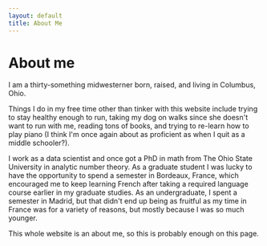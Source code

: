 ```yaml
---
layout: default
title: About Me
---
```


# About me

I am a thirty-something midwesterner born, raised, and living in
Columbus, Ohio.

Things I do in my free time other than tinker with this website include
trying to stay healthy enough to run, taking my dog on walks since she 
doesn't want to run with me, reading tons of books, and trying to 
re-learn how to play piano (I think I'm once again about as proficient as when
I quit as a middle schooler?). 

I work as a data scientist and once got a PhD in math from The Ohio
State University in analytic number theory. As a graduate student
I was lucky to have the opportunity to spend a semester in
Bordeaux, France, which encouraged me to keep learning French
after taking a required language course earlier in my graduate studies.
As an undergraduate, I spent a semester in
Madrid, but that didn't end up being as fruitful as my time in 
France was for a variety of reasons, but mostly because I was so 
much younger.

This whole website is an about me, so this is probably enough on this page.
